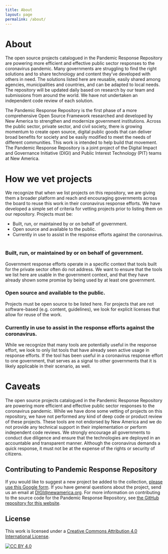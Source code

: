 ```yaml
---
title: About
layout: page
permalink: /about/
---
```


# About

The open source projects catalogued in the Pandemic Response Repository are powering more efficient and effective public sector responses to the coronavirus pandemic. Many governments are struggling to find the right solutions and to share technology and content they’ve developed with others in need. The solutions listed here are reusable, easily shared among agencies, municipalities and countries, and can be adapted to local needs. The repository will be updated daily based on research by our team and submissions from around the world. We have not undertaken an independent code review of each solution.

The Pandemic Response Repository is the first phase of a more comprehensive Open Source Framework researched and developed by New America to strengthen and modernize government institutions. Across the public sector, private sector, and civil society, there is growing momentum to create open source, digital public goods that can deliver broad benefits for society and be easily modified to meet the needs of different communities. This work is intended to help build that movement. The Pandemic Response Repository is a joint project of the Digital Impact and Governance Initiative (DIGI) and Public Interest Technology (PIT) teams at New America.

# How we vet projects

We recognize that when we list projects on this repository, we are giving them a broader platform and reach and encouraging governments across the board to reuse this work in their coronavirus response efforts. We have developed a simple set of criteria for vetting projects prior to listing them on our repository. Projects must be:

- Built, run, or maintained by or on behalf of government.
- Open source and available to the public.
- Currently in use to assist in the response efforts against the coronavirus.
<br/><br/>

### Built, run, or maintained by or on behalf of government.

Government response efforts operate in a specific context that tools built for the private sector often do not address. We want to ensure that the tools we list here are usable in the government context, and that they have already shown some promise by being used by at least one government.

### Open source and available to the public.

Projects must be open source to be listed here. For projects that are not software-based (e.g. content, guidelines), we look for explicit licenses that allow for reuse of the work.

### Currently in use to assist in the response efforts against the coronavirus.

While we recognize that many tools are potentially useful in the response effort, we look to only list tools that have already seen active usage in response efforts. If the tool has been useful in a coronavirus response effort to one government, that serves as a signal to other governments that it is likely applicable in their scenario, as well.

# Caveats

The open source projects catalogued in the Pandemic Response Repository are powering more efficient and effective public sector responses to the coronavirus pandemic. While we have done some vetting of projects on this repository, we have not performed any kind of deep code or product review of these projects. These tools are not endorsed by New America and we do not provide any technical support in their implementation or perform independent code reviews. We strongly encourage all governments to conduct due diligence and ensure that the technologies are deployed in an accountable and transparent manner. Although the coronavirus demands a quick response, it must not be at the expense of the rights or security of citizens.

## Contributing to Pandemic Response Repository
If you would like to suggest a new project be added to the collection, [please use this Google form](https://docs.google.com/forms/d/e/1FAIpQLSfQNld7gWcEc8D8tLwyVqUKePMUmZUUKeH41Fx8RXyjQtjWOQ/viewform?usp=sf_link). If you have general questions about the project, send us an email at [DIGI@newamerica.org](mailto:DIGI@newamerica.org). For more information on contributing to the source code for the Pandemic Response Repository, see [the GitHub repository for this website](https://github.com/newamericafoundation/pandemic-response-repository/).

## License

This work is licensed under a [Creative Commons Attribution 4.0 International License][cc-by].

[![CC BY 4.0][cc-by-image]][cc-by]

[cc-by]: http://creativecommons.org/licenses/by/4.0/
[cc-by-image]: https://i.creativecommons.org/l/by/4.0/88x31.png
[cc-by-shield]: https://img.shields.io/badge/License-CC%20BY%204.0-lightgrey.svg